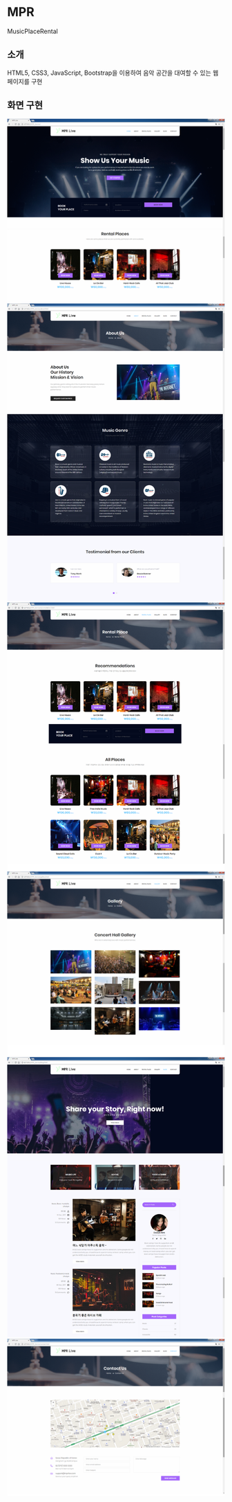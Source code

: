 # MPR
MusicPlaceRental

## 소개
HTML5, CSS3, JavaScript, Bootstrap을 이용하여 음악 공간을 대여할 수 있는 웹 페이지를 구현

## 화면 구현
![](/img/1.png)
![](/img/2.png)
![](/img/3.png)
![](/img/4.png)
![](/img/5.png)
![](/img/6.png)
